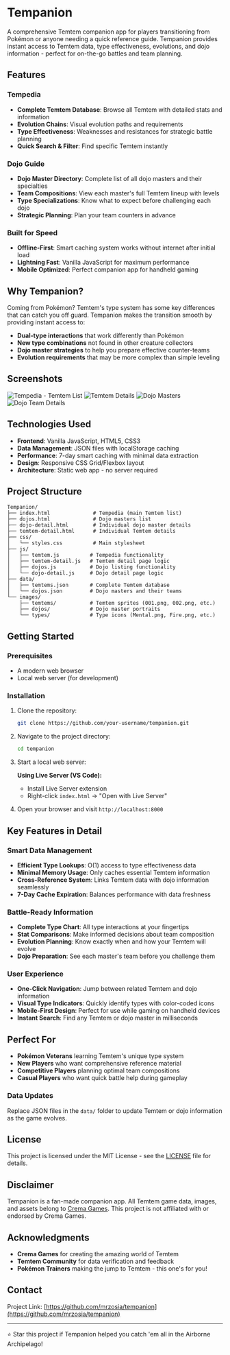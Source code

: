 # Tempanion

A comprehensive Temtem companion app for players transitioning from Pokémon or anyone needing a quick reference guide. Tempanion provides instant access to Temtem data, type effectiveness, evolutions, and dojo information - perfect for on-the-go battles and team planning.

## Features

### Tempedia
- **Complete Temtem Database**: Browse all Temtem with detailed stats and information
- **Evolution Chains**: Visual evolution paths and requirements
- **Type Effectiveness**: Weaknesses and resistances for strategic battle planning
- **Quick Search & Filter**: Find specific Temtem instantly

### Dojo Guide  
- **Dojo Master Directory**: Complete list of all dojo masters and their specialties
- **Team Compositions**: View each master's full Temtem lineup with levels
- **Type Specializations**: Know what to expect before challenging each dojo
- **Strategic Planning**: Plan your team counters in advance

### Built for Speed
- **Offline-First**: Smart caching system works without internet after initial load
- **Lightning Fast**: Vanilla JavaScript for maximum performance
- **Mobile Optimized**: Perfect companion app for handheld gaming

## Why Tempanion?

Coming from Pokémon? Temtem's type system has some key differences that can catch you off guard. Tempanion makes the transition smooth by providing instant access to:

- **Dual-type interactions** that work differently than Pokémon
- **New type combinations** not found in other creature collectors  
- **Dojo master strategies** to help you prepare effective counter-teams
- **Evolution requirements** that may be more complex than simple leveling

## Screenshots

<!-- Add screenshots of your app -->
![Tempedia - Temtem List](images/screenshots/temtems.png)
![Temtem Details](images/screenshots/temtem-details.png)
![Dojo Masters](images/screenshots/dojos.png)
![Dojo Team Details](images/screenshots/dojo-details.png)

## Technologies Used

- **Frontend**: Vanilla JavaScript, HTML5, CSS3
- **Data Management**: JSON files with localStorage caching
- **Performance**: 7-day smart caching with minimal data extraction
- **Design**: Responsive CSS Grid/Flexbox layout
- **Architecture**: Static web app - no server required

## Project Structure

```
Tempanion/
├── index.html              # Tempedia (main Temtem list)
├── dojos.html              # Dojo masters list
├── dojo-detail.html        # Individual dojo master details
├── temtem-detail.html      # Individual Temtem details
├── css/
│   └── styles.css          # Main stylesheet
├── js/
│   ├── temtem.js          # Tempedia functionality
│   ├── temtem-detail.js   # Temtem detail page logic
│   ├── dojos.js           # Dojo listing functionality
│   └── dojo-detail.js     # Dojo detail page logic
├── data/
│   ├── temtems.json       # Complete Temtem database
│   └── dojos.json         # Dojo masters and their teams
└── images/
    ├── temtems/           # Temtem sprites (001.png, 002.png, etc.)
    ├── dojos/             # Dojo master portraits
    └── types/             # Type icons (Mental.png, Fire.png, etc.)
```

## Getting Started

### Prerequisites

- A modern web browser
- Local web server (for development)

### Installation

1. Clone the repository:
   ```bash
   git clone https://github.com/your-username/tempanion.git
   ```

2. Navigate to the project directory:
   ```bash
   cd tempanion
   ```

3. Start a local web server:
   
   **Using Live Server (VS Code):**
   - Install Live Server extension
   - Right-click `index.html` → "Open with Live Server"

4. Open your browser and visit `http://localhost:8000`

## Key Features in Detail

### Smart Data Management
- **Efficient Type Lookups**: O(1) access to type effectiveness data
- **Minimal Memory Usage**: Only caches essential Temtem information
- **Cross-Reference System**: Links Temtem data with dojo information seamlessly
- **7-Day Cache Expiration**: Balances performance with data freshness

### Battle-Ready Information
- **Complete Type Chart**: All type interactions at your fingertips
- **Stat Comparisons**: Make informed decisions about team composition
- **Evolution Planning**: Know exactly when and how your Temtem will evolve
- **Dojo Preparation**: See each master's team before you challenge them

### User Experience
- **One-Click Navigation**: Jump between related Temtem and dojo information
- **Visual Type Indicators**: Quickly identify types with color-coded icons
- **Mobile-First Design**: Perfect for use while gaming on handheld devices
- **Instant Search**: Find any Temtem or dojo master in milliseconds

## Perfect For

- **Pokémon Veterans** learning Temtem's unique type system
- **New Players** who want comprehensive reference material
- **Competitive Players** planning optimal team compositions
- **Casual Players** who want quick battle help during gameplay

### Data Updates
Replace JSON files in the `data/` folder to update Temtem or dojo information as the game evolves.

## License

This project is licensed under the MIT License - see the [LICENSE](https://opensource.org/license/mit) file for details.

## Disclaimer

Tempanion is a fan-made companion app. All Temtem game data, images, and assets belong to [Crema Games](https://crema.gg). This project is not affiliated with or endorsed by Crema Games.

## Acknowledgments

- **Crema Games** for creating the amazing world of Temtem
- **Temtem Community** for data verification and feedback  
- **Pokémon Trainers** making the jump to Temtem - this one's for you!

## Contact

Project Link: [https://github.com/mrzosia/tempanion](https://github.com/mrzosia/tempanion)

---

⭐ Star this project if Tempanion helped you catch 'em all in the Airborne Archipelago!
